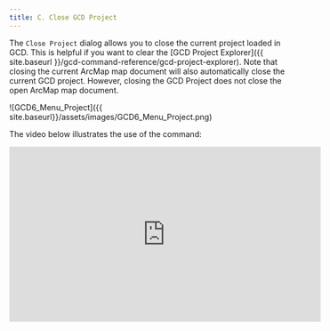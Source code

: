 ```yaml
---
title: C. Close GCD Project
---
```


The `Close Project` dialog allows you to close the current project loaded in GCD. This is helpful if you want to clear the [GCD Project Explorer]({{ site.baseurl }}/gcd-command-reference/gcd-project-explorer). Note that closing the current ArcMap map document will also automatically close the current GCD project. However, closing the GCD Project does not close the open ArcMap map document. 

![GCD6_Menu_Project]({{ site.baseurl}}/assets/images/GCD6_Menu_Project.png)

The video below illustrates the use of the command:

<iframe width="560" height="315" src="https://www.youtube.com/embed/8PXniv2hpvA" frameborder="0" allowfullscreen></iframe>